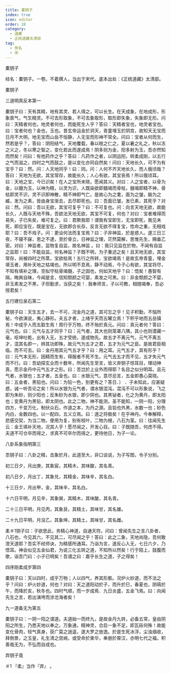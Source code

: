 ```yaml
---
title: 橐钥子
index: true
icon: editor
order: 20
category:
  - 道藏
  - 正统道藏太清部
tag:
  - 佚名
  - 宋
---
```


橐钥子  

经名：橐钥子。一卷。不着撰人，当出于宋代。底本出处：《正统道藏》太清部。  

橐钥子  

三道明真反本第一  

橐钥子曰：天有其精，地有其灵、若人得之，可以长生。在天成象，在地成形，形象禀气，气生精灵。不可去形取象，不可去象取形，取形即失象，失象即无形。问曰：天精者何也，地灵者何也，而能死生人乎？答曰：天精者宝也，地灵者宝也。曰：宝者何也？金也，玉也。昔玄帝运金於洞天，青童埋玉於阴宫，故知天无宝而日月不大明，地无宝而山岳不恒静，人无宝而形神不常全。问曰：宝者从何而生，然若是乎？，答曰：阴阳结气，天地覆载，春以暄之仁之，夏以暑之礼之，秋以冻之义之，冬以寒之智之，变化若此而遂成焉！阴多则为金，阳多射为玉，吾亦然知而然矣！问曰：有他药作之乎？答曰：凡药作之者，以阴运阳，转柔成刚，以五行之气而滋之，四时之气而鼓之，是以变化亦同自然矣！问曰：天地长久，可不为有宝乎？曰：然。问：人天地同乎！曰：同。问：人何不齐天地长久，而人俄顷哉？答曰：天地为无欲，其宝常存，故能长久；人心有欲，其宝丧焉！所以俄顷耳。曰：天地之宝，今已识矣！在人之宝所未晓，愿闻其义。对曰：人之宝者，以骨为金，以髓为玉，以神为精，以灵为识，人既染欲即髓竭而骨枯，髓竭即精不神，骨枯即灵不识，灵不识即神散，精不神即气亡。是故心为之耄，面为之皱，脑为之臧，发为之素，皆由身宝渐去，去尽即死也。曰：吾面已皱，发已素，其死乎？对曰：然。问曰：吾以无欲，其宝可复乎？曰：不可复也。问：向言天地无欲，故能长久，人既与天地不殊，吾欲法天地无欲，其宝不可复，何也？对曰：宝者难得而易失，子已失矣，难可复之。曰：君欺我耶！谓我有宝即生，无宝即死，我见未死，即应宝在，既是宝在，无欲即合长存，反言无欲不得复宝，性命之重，无相戏耶？曰：吾不戏子。问：更设何法而复宝焉？曰：子非神监，於是惑人。遂三日三夜，不寝不寐，思之不逮，至於骨立，日神监之理，茫然莫解，思惟先生，赐垂乙密。对曰：神监者，监物复自监，故名神监 。曰：我只见监在於物，不闻有自监之监耶！曰：不能自监，何名神监？子既不明，为子重述之矣！且天地无欲，其宝常存，尚被四时之所蒸，宝欲枯焉！五行之所转，宝欲竭焉！是故玄帝青童，埋金填玉者，用补天地之枯竭也。所以明不息焉，静不动焉，今子心有欲，其宝将尽，不知有填补之理，空拟守枯骨竭髓，子之固也，何如天地乎？曰：悟矣！愚智有隔，晦爽自昧，今闻是言，信知颓颜之可婴，素发之可黑。曰：非金颓颜之不婴，非玉素发之不黑，子但勤求，当获之矣！. 我奉师言，子以可教，相随竭奉，吾必授君矣！  

五行建位泉石第二  

橐钥子曰：天生五才，去一不可，况金丹之道，其可忘之乎！见子积勤，不恼所秘，今欲演说，夷心静形。夫五才者，上绪乎天而五曜立焉！下积乎地而五岳镇焉！中成乎人而五脏生焉！周行乎万物，终不殆於真元。问曰：真元者何？答曰：元气也。曰：元气与五才同乎？曰：元气者，其大也则笼罩八隅，其小也则潜藏一毫，呕坤吐乾，出有入无，五才受统，遂成物先。故五才不离元气，元气不离五才，混其名即一，辨其功即殊，故元气为五才之君，五才为元气之臣。是故君臣相临，而不可去。曰：金丹用其元气五才乎？曰：用之耳。元气五才，其有形乎？曰：元气本无形，因精而生有，得服者不死不生。元气去五才而不见，五才失元气而不行。曰：吾幼探玄业而十数年，所闻先生至言，皆义弃钥子惊耳目，理动神真，愿示金丹中元气五才之形。曰：吾岂於上业外而得耶？名目之似分明耳。且元气者，水银也；五才者，五金也。曰：水银元气，意尽忌言，五金即愚心莫晓。曰：五金者，黑铅也。问曰：为铅一色，别更有之？答日．〕 ．子未知此，应甚疑惑，诚一听吾论之矣！所以水银为元气者，谓水银混沌，混沌不可以形象说，飞之即为朱砂，则少阳也；反朱砂为水银，即少阴也。其黑铋者，化之为黄丹，即太阳也；变黄丹为黑铅，即太阴也。此之二物，神不能测，圣不能知，一阴一阳，分理四方，千变万化，制伏众石，作道之本，为丹之源。且铅也外黑，水数一也；砂色内白，金数四也。以一配四，五义立焉。曰：道之将极矣！在乎神丹。今奉解释，悲感交契，为当二物，便用为复，别有枝叶，二物为根，八石为茎。曰：往闻先生云：金王填补天地，况其人乎！愿尽闻之，开发心目。曰：子既随吾，何虑不得。夫道不可仓卒而得之，求真不可卒尔而得之，更待他日，为子一论。  

八卦系象指明第三  

祟钥子曰：八卦之精，击象於月，此道至大，非口谈说，为子写图，令子分别。  

初三日夕，月出庚，其象宸，其精木，其味酸，其名青。  

初八日夕，月出丁，其象兑，其精金，其味辛，其名白。  

十三日夕，月出甲，金，其味辛，其名白。  

十六日平明，月见辛，其象巽，其精木，其味酸，其名青。  

二十三日平明，月见丙，其象艮，其精土，其味甘，其名雄。  

二十九日平明，月没乙，其象坤，其精土，其味甘，其名雌。  

柔＃1钥子曰：子欲思此，务精心神道，自通天符。问曰：曾闻先生之言八卦者，八石也，今见其六，不见其二，可尽闻之乎！答曰：此之二象，天地尚隐，吾何敢泄天道耶？吾实不经师诀，为精感所通耳。乃诣为言，遂反心入无，七日六夕，乃悟耳。神会似见五金仙君，为说三化五转之道，不知所以然矣！行于陌上，鼓腹而歌，诣吾门曰：小子已明矣！吾谓之曰：嘉乎长生之道，子之得矣！  

四序刚柔成岁第四  

橐钥子曰：天以四时，成乎万物；人以四气，养其形骸。况炉火妙道，而不法之乎？问曰：炉火妙道，何也？对曰：天之道阳动於子，而升於巳，春夏也，阴萌於午，而降於亥，秋冬也。四时气顺，而一岁成焉．九日炎盛，五金飞焉。曰：向闻先生之言，若出演垮而涉沧海者矣！  

九一道备无为第五  

橐钥子曰：一阴一阳之谓道。夫道始一而终九，是故金丹九转，必备五常，皇由阴阳之所生，乃悉天地以奉之。万象通，精神灵，合启一象不足，即瓦砾何殊！故能变化骨肉，轻气真身，获广莫之逍遥，遂大罗之放逸。於是生死冰浮，尘浊烟收，拜倒景，之玉皇，礼生清之宫阙，或受命於束华，奉册於霄汉，亦明七代之福，积善哉无为，不弘而自成也。  

弃钥子竟  

＃1 『柔』当作『弃』 。  
